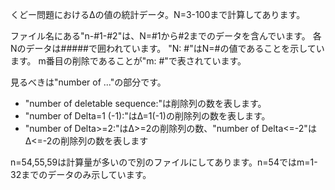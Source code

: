 くどー問題におけるΔの値の統計データ。N=3-100まで計算してあります。

ファイル名にある"n-#1-#2"は、N=#1から#2までのデータを含んでいます。
各Nのデータは#####で囲われています。
"N: #"はN=#の値であることを示しています。
m番目の削除であることが"m: #"で表されています。

見るべきは"number of ..."の部分です。
- "number of deletable sequence:"は削除列の数を表します。
- "number of Delta=1 (-1):"はΔ=1(-1)の削除列の数を表します。
- "number of Delta>=2:"はΔ>=2の削除列の数、"number of Delta<=-2"はΔ<=-2の削除列の数を表します

n=54,55,59は計算量が多いので別のファイルにしてあります。n=54ではm=1-32までのデータのみ示しています。
